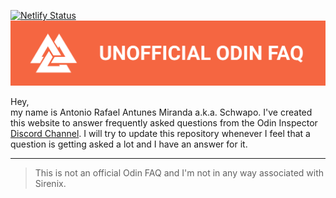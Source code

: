 [![Netlify Status](https://api.netlify.com/api/v1/badges/c8b056de-aa12-4bdd-a33c-87573b60d0aa/deploy-status)](https://app.netlify.com/sites/odin-faq/deploys)
![](unofficial-odin-faq.png)

Hey,  
my name is Antonio Rafael Antunes Miranda a.k.a. Schwapo. I've created this website to answer frequently asked questions from the Odin Inspector [Discord Channel].
I will try to update this repository whenever I feel that a question is getting asked a lot and I have an answer for it.

---

> This is not an official Odin FAQ and I'm not in any way associated with Sirenix.








[Attribute Examples]: https://odininspector.com/attributes
[Documentation]: https://odininspector.com/documentation
[Tutorials]: https://odininspector.com/tutorials
[Discord Channel]: https://discord.com/channels/355444042009673728/355817720182341632
